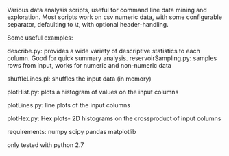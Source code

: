 Various data analysis scripts, useful for command line data mining and exploration. Most scripts work on csv numeric data, with some configurable separator, defaulting to \t, with optional header-handling. 

Some useful examples:

describe.py: provides a wide variety of descriptive statistics to each column. Good for quick summary analysis.
reservoirSampling.py: samples rows from input, works for numeric and non-numeric data

shuffleLines.pl: shuffles the input data (in memory)

plotHist.py: plots a histogram of values on the input columns

plotLines.py: line plots of the input columns

plotHex.py: Hex plots- 2D histograms on the crossproduct of input columns


requirements:
numpy
scipy
pandas
matplotlib

only tested with python 2.7
